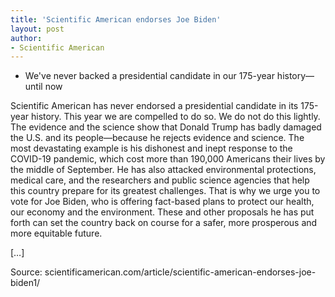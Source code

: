 ```yaml
---
title: 'Scientific American endorses Joe Biden'
layout: post
author:
- Scientific American
---
```


- We've never backed a presidential candidate in our 175-year history—until now

Scientific American has never endorsed a presidential candidate in its 175-year history. This year we are compelled to do so. We do not do this lightly.
The evidence and the science show that Donald Trump has badly damaged the U.S. and its people—because he rejects evidence and science. The most devastating example is his dishonest and inept response to the COVID-19 pandemic, which cost more than 190,000 Americans their lives by the middle of September. He has also attacked environmental protections, medical care, and the researchers and public science agencies that help this country prepare for its greatest challenges. That is why we urge you to vote for Joe Biden, who is offering fact-based plans to protect our health, our economy and the environment. These and other proposals he has put forth can set the country back on course for a safer, more prosperous and more equitable future.

[…]

Source: scientificamerican.com/article/scientific-american-endorses-joe-biden1/
